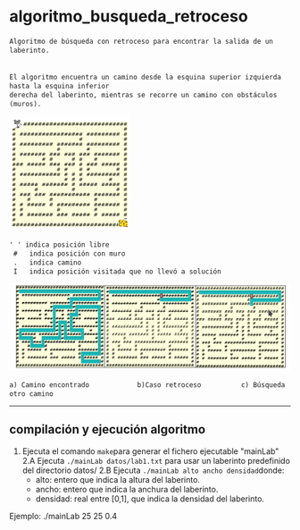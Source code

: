 # algoritmo_busqueda_retroceso
~~~
Algoritmo de búsqueda con retroceso para encontrar la salida de un laberinto.


El algoritmo encuentra un camino desde la esquina superior izquierda hasta la esquina inferior
derecha del laberinto, mientras se recorre un camino con obstáculos (muros).
~~~
![Image](imagenes/lab1.png) 
~~~
' ' indica posición libre
 #   indica posición con muro
 .   indica camino
 I   indica posición visitada que no llevó a solución
~~~
![Image](imagenes/lab2.png) 
~~~
a) Camino encontrado            b)Caso retroceso          c) Búsqueda otro camino
~~~
---
## compilación y ejecución algoritmo
1. Ejecuta el comando `make`para generar el fichero ejecutable "mainLab"
2.A Ejecuta `./mainLab datos/lab1.txt` para usar un laberinto predefinido del directorio datos/
2.B Ejecuta `./mainLab alto ancho densidad`donde:
      * alto: entero que indica la altura del laberinto.
      * ancho: entero que indica la anchura del laberinto.
      * densidad: real entre [0,1], que indica la densidad del laberinto.
 
 Ejemplo: ./mainLab 25 25 0.4
